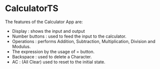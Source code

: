 # CalculatorTS

The features of the Calculator App are:

-   Display : shows the input and output
-   Number buttons : used to feed the input to the calculator.
-   Operations : performs Addition, Subtraction, Multiplication, Division and Modulus.
-   The expression by the usage of = button.
-   Backspace : used to delete a Character.
-   AC : (All Clear) used to reset to the initial state. 
